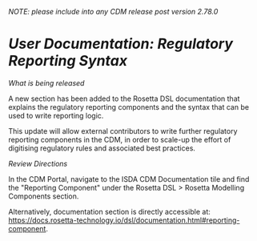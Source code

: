 _NOTE: please include into any CDM release post version 2.78.0_

# *User Documentation: Regulatory Reporting Syntax*

_What is being released_

A new section has been added to the Rosetta DSL documentation that explains the regulatory reporting components and the syntax that can be used to write reporting logic.

This update will allow external contributors to write further regulatory reporting components in the CDM, in order to scale-up the effort of digitising regulatory rules and associated best practices.

_Review Directions_

In the CDM Portal, navigate to the ISDA CDM Documentation tile and find the "Reporting Component" under the Rosetta DSL > Rosetta Modelling Components section.

Alternatively, documentation section is directly accessible at: https://docs.rosetta-technology.io/dsl/documentation.html#reporting-component.
